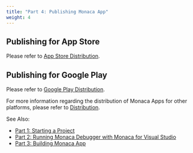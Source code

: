 ```yaml
---
title: "Part 4: Publishing Monaca App"
weight: 4
---
```


## Publishing for App Store

Please refer to [App Store Distribution](/en/products_guide/monaca_ide/deploy/appstore).

## Publishing for Google Play

Please refer to [Google Play Distribution](/en/products_guide/monaca_ide/deploy/google_play).

For more information regarding the distribution of Monaca Apps for other
platforms, please refer to [Distribution](/en/products_guide/monaca_ide/deploy).

See Also:

- [Part 1: Starting a Project](../starting_project)
- [Part 2: Running Monaca Debugger with Monaca for Visual Studio](../testing_debugging)
- [Part 3: Building Monaca App](../building_app)
